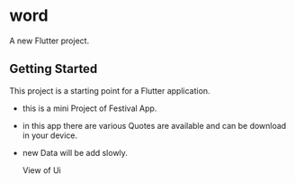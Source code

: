 # word

A new Flutter project.

## Getting Started

This project is a starting point for a Flutter application.


+  this is a mini Project of Festival App.
+ in this app there are various Quotes are available and can be download in your device.
+ new Data will be add slowly.

  View of Ui

  
